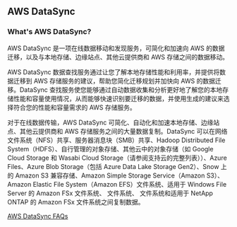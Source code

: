## AWS DataSync

### What's AWS DataSync?

AWS DataSync 是一项在线数据移动和发现服务，可简化和加速向 AWS 的数据迁移，以及与本地存储、边缘站点、其他云提供商和 AWS 存储之间的数据移动。

AWS DataSync 数据查找服务通过让您了解本地存储性能和利用率，并提供将数据迁移到 AWS 存储服务的建议，帮助您简化迁移规划并加快向 AWS 的数据迁移。DataSync 查找服务使您能够通过自动数据收集和分析更好地了解您的本地存储性能和容量使用情况，从而能够快速识别要迁移的数据，并使用生成的建议来选择符合您的性能和容量需求的 AWS 存储服务。

对于在线数据传输，AWS DataSync 可简化、自动化和加速本地存储、边缘站点、其他云提供商和 AWS 存储服务之间的大量数据复制。DataSync 可以在网络文件系统（NFS）共享、服务器消息块（SMB）共享、Hadoop Distributed File System（HDFS）、自行管理的对象存储、其他云中的对象存储（如 Google Cloud Storage 和 Wasabi Cloud Storage（请参阅支持云的完整列表））、Azure Files、Azure Blob Storage（包括 Azure Data Lake Storage Gen2）、Snow 上的 Amazon S3 兼容存储、Amazon Simple Storage Service（Amazon S3）、Amazon Elastic File System（Amazon EFS）文件系统、适用于 Windows File Server 的 Amazon FSx 文件系统、 文件系统、 文件系统和适用于 NetApp ONTAP 的 Amazon FSx 文件系统之间复制数据。

[AWS DataSync FAQs](https://aws.amazon.com/cn/datasync/faqs/)